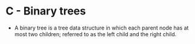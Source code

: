 # C -  Binary trees

* A binary tree is a tree data structure in which each parent node has at most two children;
  referred to as the left child and the right child.
